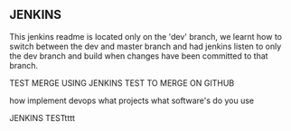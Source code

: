 ## JENKINS

This jenkins readme is located only on the 'dev' branch, we learnt how to switch between
the dev and master branch and had jenkins listen to only the dev branch and build when changes have
been committed to that branch.

TEST MERGE USING JENKINS TEST TO MERGE ON GITHUB

how implement devops
what projects
what software's do you use

JENKINS TESTtttt
